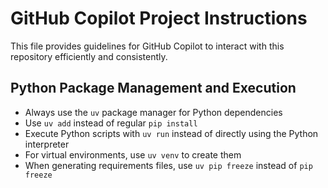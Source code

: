 # GitHub Copilot Project Instructions

This file provides guidelines for GitHub Copilot to interact with this repository efficiently and consistently.

## Python Package Management and Execution

- Always use the `uv` package manager for Python dependencies
- Use `uv add` instead of regular `pip install`
- Execute Python scripts with `uv run` instead of directly using the Python interpreter
- For virtual environments, use `uv venv` to create them
- When generating requirements files, use `uv pip freeze` instead of `pip freeze`